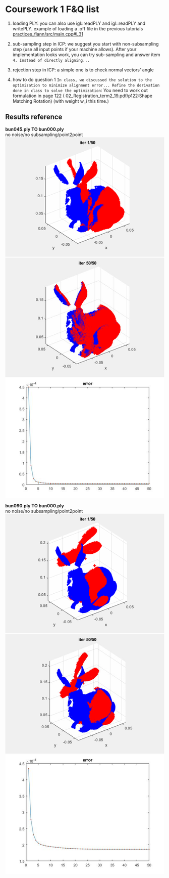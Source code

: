# Coursework 1 F&Q list


1. loading PLY: you can also use igl::readPLY and igl::readPLY and writePLY.
example of loading a .off file in the previous tutorials
[practices_flann/src/main.cpp#L31](https://github.com/smartgeometry-ucl/compM080-compGV18-2019/blob/master/tutorial_002/cpp/practices_flann/src/main.cpp#L31)

2. sub-sampling step in ICP: we suggest you start with non-subsampling step (use all input points if your machine allows). After your implementation looks work, you can try sub-sampling and answer item `4. Instead of directly aligning...` 

3. rejection step in ICP: a simple one is to check normal vectors' angle

4. how to do question 1 `In class, we discussed the solution to the optimization to minimize alignment error... Refine the derivation done in class to solve the optimization`: 
   You need to work out formulation in page 122 ( 02_Registration_term2_19.pdf/p122:Shape Matching Rotation) (with weight w_i this time.)

## Results reference

**bun045.ply TO bun000.ply**  
no noise/no subsampling/point2point  
![Image](/course_work_1/imgs/45_to_00.gif)
![Image](/course_work_1/imgs/45_to_00_fin.jpg) 
![Image](/course_work_1/imgs/45_to_00_err.jpg)  


**bun090.ply TO bun000.ply**  
no noise/no subsampling/point2point    
![Image](/course_work_1/imgs/90_to_00.gif)
![Image](/course_work_1/imgs/90_to_00_fin.jpg) 
![Image](/course_work_1/imgs/90_to_00_err.jpg)
